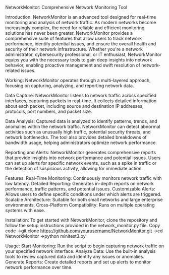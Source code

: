 NetworkMonitor: Comprehensive Network Monitoring Tool

Introduction:
NetworkMonitor is an advanced tool designed for real-time monitoring and analysis of network traffic. As modern networks become increasingly complex, the need for reliable and efficient monitoring solutions has never been greater. NetworkMonitor provides a comprehensive suite of features that allow users to track network performance, identify potential issues, and ensure the overall health and security of their network infrastructure.
Whether you're a network administrator, cybersecurity professional, or IT enthusiast, NetworkMonitor equips you with the necessary tools to gain deep insights into network behavior, enabling proactive management and swift resolution of network-related issues.

Working:
NetworkMonitor operates through a multi-layered approach, focusing on capturing, analyzing, and reporting network data.

Data Capture:
NetworkMonitor listens to network traffic across specified interfaces, capturing packets in real-time.
It collects detailed information about each packet, including source and destination IP addresses, protocols, port numbers, and packet size.

Data Analysis:
Captured data is analyzed to identify patterns, trends, and anomalies within the network traffic.
NetworkMonitor can detect abnormal activities such as unusually high traffic, potential security threats, and network bottlenecks.
The tool also provides detailed breakdowns of bandwidth usage, helping administrators optimize network performance.

Reporting and Alerts:
NetworkMonitor generates comprehensive reports that provide insights into network performance and potential issues.
Users can set up alerts for specific network events, such as a spike in traffic or the detection of suspicious activity, allowing for immediate action.

Features:
Real-Time Monitoring: Continuously monitors network traffic with low latency.
Detailed Reporting: Generates in-depth reports on network performance, traffic patterns, and potential issues.
Customizable Alerts: Allows users to define specific conditions under which alerts are triggered.
Scalable Architecture: Suitable for both small networks and large enterprise environments.
Cross-Platform Compatibility: Runs on multiple operating systems with ease.

Installation:
To get started with NetworkMonitor, clone the repository and follow the setup instructions provided in the network_monitor.py file.
Copy code
->git clone https://github.com/yourusername/NetworkMonitor.git
->cd NetworkMonitor
->python minitest3.py

Usage:
Start Monitoring: Run the script to begin capturing network traffic on your specified network interface.
Analyze Data: Use the built-in analysis tools to review captured data and identify any issues or anomalies.
Generate Reports: Create detailed reports and set up alerts to monitor network performance over time.
